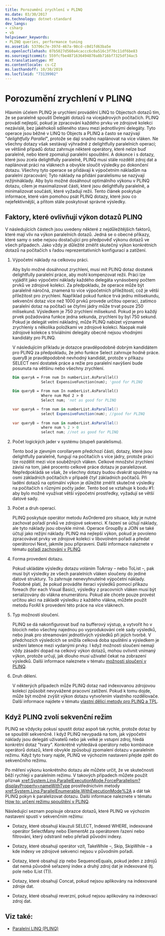 ```yaml
---
title: Porozumění zrychlení v PLINQ
ms.date: 03/30/2017
ms.technology: dotnet-standard
dev_langs:
- csharp
- vb
helpviewer_keywords:
- PLINQ queries, performance tuning
ms.assetid: 53706c7e-397d-467a-98cd-c0d1fd63ba5e
ms.openlocfilehash: 07b5027d560a4caccc6c0a516c3f70c11df6be83
ms.sourcegitcommit: 559fcfbe4871636494870a8b716bf7325df34ac5
ms.translationtype: MT
ms.contentlocale: cs-CZ
ms.lasthandoff: 10/30/2019
ms.locfileid: "73139902"
---
```

# <a name="understanding-speedup-in-plinq"></a>Porozumění zrychlení v PLINQ
Hlavním účelem PLINQ je urychlení provádění LINQ to Objectsch dotazů tím, že se paralelně spouští Delegáti dotazů na vícejádrových počítačích. PLINQ provádí nejlepší, pokud je zpracování každého prvku ve zdrojové kolekci nezávislé, bez jakéhokoli sdíleného stavu mezi jednotlivými delegáty. Tyto operace jsou běžné v LINQ to Objects a PLINQ a často se nazývají "*delightfully Parallel*", protože se dají snadno naplánovat na více vláken. Ne všechny dotazy však sestávají výhradně z delightfully paralelních operací; ve většině případů dotaz zahrnuje některé operátory, které nelze buď paralelně, nebo které zpomalují paralelní spouštění. A dokonce i s dotazy, které jsou zcela delightfully paralelně, PLINQ musí stále rozdělit zdroj dat a naplánovat práci na vláknech a obvykle sloučit výsledky po dokončení dotazu. Všechny tyto operace se přidávají k výpočetním nákladům na paralelní zpracování; Tyto náklady na přidání paralelismu se nazývají *režijní*náklady. Aby bylo možné dosáhnout optimálního výkonu v PLINQ dotazu, cílem je maximalizovat části, které jsou delightfully paralelně, a minimalizovat součásti, které vyžadují režii. Tento článek poskytuje informace, které vám pomohou psát PLINQ dotazy, které jsou co nejefektivnější, a přitom stále poskytovat správné výsledky.  
  
## <a name="factors-that-impact-plinq-query-performance"></a>Faktory, které ovlivňují výkon dotazů PLINQ  
 V následujících částech jsou uvedeny některé z nejdůležitějších faktorů, které mají vliv na výkon paralelních dotazů. Jedná se o obecné příkazy, které samy o sebe nejsou dostačující pro předpověď výkonu dotazů ve všech případech. Jako vždy je důležité změřit skutečný výkon konkrétních dotazů na počítačích s řadou reprezentativních konfigurací a zatížení.  
  
1. Výpočetní náklady na celkovou práci.  
  
     Aby bylo možné dosáhnout zrychlení, musí mít PLINQ dotaz dostatek delightfully paralelní práce, aby mohl kompenzovat režii. Práci lze vyjádřit jako výpočetní náklady každého delegáta vynásobený počtem prvků ve zdrojové kolekci. Za předpokladu, že operace může být paralelně náročná, znamená to více výpočetních příležitostí, což je větší příležitost pro zrychlení. Například pokud funkce trvá jednu milisekundu, sekvenční dotaz více než 1000 prvků provede určitou operaci, zatímco paralelní dotaz na počítači se čtyřmi jádry může trvat pouze 250 milisekund. Výsledkem je 750 zrychlení milisekund. Pokud je pro každý prvek požadována funkce jedna sekunda, zrychlení by byl 750 sekund. Pokud je delegát velmi nákladný, může PLINQ nabízet významné zrychleníy s několika položkami ve zdrojové kolekci. Naopak malé zdrojové kolekce s triviálními delegáty obecně nejsou vhodnými kandidáty pro PLINQ.  
  
     V následujícím příkladu je dotazce pravděpodobně dobrým kandidátem pro PLINQ za předpokladu, že jeho funkce Select zahrnuje hodně práce. queryB je pravděpodobně nevhodný kandidát, protože v příkazu SELECT není dostatek práce a režie pro paralelní navýšení bude posunuta na většinu nebo všechny zrychlení.  
  
    ```vb  
    Dim queryA = From num In numberList.AsParallel()  
                 Select ExpensiveFunction(num); 'good for PLINQ  
  
    Dim queryB = From num In numberList.AsParallel()  
                 Where num Mod 2 > 0  
                 Select num; 'not as good for PLINQ  
    ```  
  
    ```csharp  
    var queryA = from num in numberList.AsParallel()  
                 select ExpensiveFunction(num); //good for PLINQ  
  
    var queryB = from num in numberList.AsParallel()  
                 where num % 2 > 0  
                 select num; //not as good for PLINQ  
    ```  
  
2. Počet logických jader v systému (stupeň paralelismu).  
  
     Tento bod je zjevným corollaryem předchozí části, dotazy, které jsou delightfully paralelně, fungují na počítačích s více jádry, protože práci lze rozdělit mezi více souběžných vláken. Celkové množství zrychlení závisí na tom, jaké procento celkové práce dotazu je paralelizovat. Nepředpokládá se však, že všechny dotazy budou dvakrát spuštěny na osmi základních počítačích v případě čtyř základních počítačů. Při ladění dotazů na optimální výkon je důležité změřit skutečné výsledky na počítačích s různými počty jader. Tento bod se vztahuje k bodu #1: aby bylo možné využívat větší výpočetní prostředky, vyžadují se větší datové sady.  
  
3. Počet a druh operací.  
  
     PLINQ poskytuje operátor metodu AsOrdered pro situace, kdy je nutné zachovat pořadí prvků ve zdrojové sekvenci. K řazení se účtují náklady, ale tyto náklady jsou obvykle mírné. Operace GroupBy a JOIN se také účtují jako režijní náklady. PLINQ má nejlepší výkon, pokud je povoleno zpracovávat prvky ve zdrojové kolekci v libovolném pořadí a předat operátorovi Next, jakmile jsou připraveni. Další informace naleznete v tématu [pořadí zachování v PLINQ](../../../docs/standard/parallel-programming/order-preservation-in-plinq.md).  
  
4. Forma provedení dotazu.  
  
     Pokud ukládáte výsledky dotazu voláním ToArray – nebo ToList –, pak musí být výsledky ze všech paralelních vláken sloučeny do jediné datové struktury. To zahrnuje nenevyhnutelné výpočetní náklady. Podobně platí, že pokud provádíte iteraci výsledků pomocí příkazu foreach (for each Visual Basic), výsledky z pracovních vláken musí být serializovány do vlákna enumerátoru. Pokud ale chcete pouze provést určitou akci na základě výsledku z každého vlákna, můžete použít metodu ForAll k provedení této práce na více vláknech.  
  
5. Typ možností sloučení.  
  
     PLINQ se dá nakonfigurovat buď na bufferový výstup, a vytvořit ho v blocích nebo všechny najednou po vyprodukování celé sady výsledků, nebo jinak pro streamování jednotlivých výsledků při jejich tvorbě. V předchozích výsledcích se snížila celková doba spuštění a výsledkem je snížení latence mezi vydanými prvky.  I když možnosti sloučení nemají vždy zásadní dopad na celkový výkon dotazů, mohou ovlivnit vnímaný výkon, protože určují, jak dlouho musí uživatel čekat na zobrazení výsledků. Další informace naleznete v tématu [možnosti sloučení v PLINQ](../../../docs/standard/parallel-programming/merge-options-in-plinq.md).  
  
6. Druh dělení.  
  
     V některých případech může PLINQ dotaz nad indexovanou zdrojovou kolekcí způsobit nevyvážené pracovní zatížení. Pokud k tomu dojde, může být možné zvýšit výkon dotazu vytvořením vlastního rozdělovače. Další informace najdete v tématu [vlastní dělicí metody pro PLINQ a TPL](../../../docs/standard/parallel-programming/custom-partitioners-for-plinq-and-tpl.md).  
  
## <a name="when-plinq-chooses-sequential-mode"></a>Když PLINQ zvolí sekvenční režim  
 PLINQ se vždycky pokusí spustit dotaz aspoň tak rychle, protože dotaz by se spouštěl sekvenčně. I když PLINQ nevypadá na tom, jak výpočetní náklady jsou delegáti uživatelů nebo jak velké je vstupní zdroj, hledá konkrétní dotaz "tvary". Konkrétně vyhledává operátory nebo kombinace operátorů dotazů, které obvykle způsobují zpomalení dotazu v paralelním režimu. Když tyto tvary najde, PLINQ ve výchozím nastavení přejde zpět do sekvenčního režimu.  
  
 Po měření výkonu konkrétního dotazu ale můžete určit, že ve skutečnosti běží rychleji v paralelním režimu. V takových případech můžete použít příznak <xref:System.Linq.ParallelExecutionMode.ForceParallelism?displayProperty=nameWithType> prostřednictvím metody <xref:System.Linq.ParallelEnumerable.WithExecutionMode%2A> a dát tak PLINQ pokyn k paralelizovat dotazu. Další informace naleznete v tématu [How to: určení režimu spouštění v PLINQ](../../../docs/standard/parallel-programming/how-to-specify-the-execution-mode-in-plinq.md).  
  
 Následující seznam popisuje obrazce dotazů, které PLINQ ve výchozím nastavení spustí v sekvenčním režimu:  
  
- Dotazy, které obsahují klauzuli SELECT, Indexed WHERE, indexované operátor SelectMany nebo ElementAt za operátorem řazení nebo filtrování, který odstranil nebo přeřadí původní indexy.  
  
- Dotazy, které obsahují operátor vzít, TakeWhile –, Skip, SkipWhile – a kde indexy ve zdrojové sekvenci nejsou v původním pořadí.  
  
- Dotazy, které obsahují zip nebo SequenceEquals, pokud jeden z zdrojů dat nemá původně seřazený index a druhý zdroj dat je indexované (tj. pole nebo IList (T)).  
  
- Dotazy, které obsahují Concat, pokud nejsou aplikovány na indexované zdroje dat.  
  
- Dotazy, které obsahují reverzní, pokud nejsou aplikovány na indexovací zdroj dat.  
  
## <a name="see-also"></a>Viz také:

- [Paralelní LINQ (PLINQ)](../../../docs/standard/parallel-programming/parallel-linq-plinq.md)
